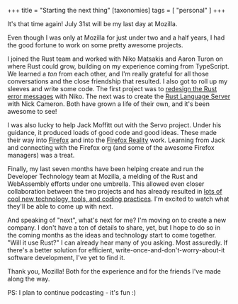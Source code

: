 +++
title = "Starting the next thing"
[taxonomies]
tags = [ "personal" ]
+++

It's that time again! July 31st will be my last day at Mozilla. 

Even though I was only at Mozilla for just under two and a half years, I had the good fortune to work on some pretty awesome projects.

I joined the Rust team and worked with Niko Matsakis and Aaron Turon on where Rust could grow, building on my experience coming from TypeScript. We learned a *ton* from each other, and I'm really grateful for all those conversations and the close friendship that resulted. I also got to roll up my sleeves and write some code. The first project was to [redesign the Rust error messages](https://blog.rust-lang.org/2016/08/10/Shape-of-errors-to-come.html) with Niko. The next was to create the [Rust Language Server](https://internals.rust-lang.org/t/introducing-rust-language-server-source-release/4209) with Nick Cameron. Both have grown a life of their own, and it's been awesome to see!

I was also lucky to help Jack Moffitt out with the Servo project. Under his guidance, it produced loads of good code and good ideas. These made their way into [Firefox](https://hacks.mozilla.org/2017/08/inside-a-super-fast-css-engine-quantum-css-aka-stylo/) and into the [Firefox Reality](https://blog.mozilla.org/blog/2018/04/03/mozilla-brings-firefox-augmented-virtual-reality/) work. Learning from Jack and connecting with the Firefox org (and some of the awesome Firefox managers) was a treat.

Finally, my last seven months have been helping create and run the Developer Technology team at Mozilla, a melding of the Rust and WebAssembly efforts under one umbrella. This allowed even closer collaboration between the two projects and has already resulted in [lots of cool new technology, tools, and coding practices](https://rustwasm.github.io/). I'm excited to watch what they'll be able to come up with next.

And speaking of "next", what's next for me?  I'm moving on to create a new company.  I don't have a ton of details to share, yet, but I hope to do so in the coming months as the ideas and technology start to come together.  "Will it use Rust?" I can already hear many of you asking.  Most assuredly.  If there's a better solution for efficient, write-once-and-don't-worry-about-it software development, I've yet to find it. 

Thank you, Mozilla!  Both for the experience and for the friends I've made along the way.


PS: I plan to continue podcasting - it's fun :)